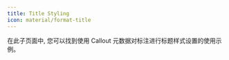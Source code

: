 ```yaml
---
title: Title Styling
icon: material/format-title
---
```


在此子页面中, 您可以找到使用 Callout 元数据对标注进行标题样式设置的使用示例。
